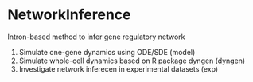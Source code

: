# NetworkInference
Intron-based method to infer gene regulatory network

1. Simulate one-gene dynamics using ODE/SDE (model)
2. Simulate whole-cell dynamics based on R package dyngen (dyngen)
3. Investigate network inferecen in experimental datasets (exp)
